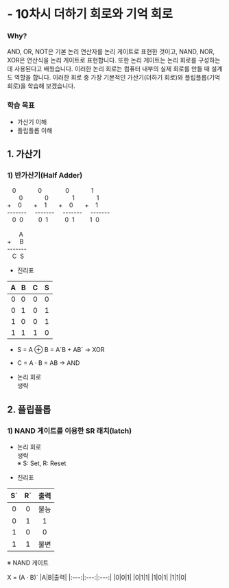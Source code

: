 # - 10차시 더하기 회로와 기억 회로

### Why?
AND, OR, NOT은 기본 논리 연산자를 논리 게이트로 표현한 것이고, NAND, NOR, XOR은 연산식을 논리 게이트로 표현합니다. 또한 논리 게이트는 논리 회로를 구성하는 데 사용된다고 배웠습니다. 이러한 논리 회로는 컴퓨터 내부의 실제 회로를 만들 때 설계도 역할을 합니다. 이러한 회로 중 가장 기본적인 가산기(더하기 회로)와 플립플롭(기억 회로)을 학습해 보겠습니다.

### 학습 목표
- 가산기 이해
- 플립플롭 이해

## 1. 가산기
### 1)  반가산기(Half Adder)  
&nbsp;&nbsp;&nbsp;0&nbsp;&nbsp;&nbsp;&nbsp;&nbsp;&nbsp;&nbsp;&nbsp;&nbsp;&nbsp;&nbsp;&nbsp;&nbsp;0&nbsp;&nbsp;&nbsp;&nbsp;&nbsp;&nbsp;&nbsp;&nbsp;&nbsp;&nbsp;&nbsp;&nbsp;&nbsp;&nbsp;0&nbsp;&nbsp;&nbsp;&nbsp;&nbsp;&nbsp;&nbsp;&nbsp;&nbsp;&nbsp;&nbsp;&nbsp;&nbsp;1  
&nbsp;&nbsp;&nbsp;&nbsp;&nbsp;&nbsp;&nbsp;0&nbsp;&nbsp;&nbsp;&nbsp;&nbsp;&nbsp;&nbsp;&nbsp;&nbsp;&nbsp;&nbsp;&nbsp;&nbsp;0&nbsp;&nbsp;&nbsp;&nbsp;&nbsp;&nbsp;&nbsp;&nbsp;&nbsp;&nbsp;&nbsp;&nbsp;&nbsp;&nbsp;1&nbsp;&nbsp;&nbsp;&nbsp;&nbsp;&nbsp;&nbsp;&nbsp;&nbsp;&nbsp;&nbsp;&nbsp;&nbsp;1  
\+&nbsp;&nbsp;&nbsp;&nbsp;0&nbsp;&nbsp;&nbsp;&nbsp;&nbsp;&nbsp;&nbsp;+&nbsp;&nbsp;&nbsp;&nbsp;1&nbsp;&nbsp;&nbsp;&nbsp;&nbsp;&nbsp;&nbsp;+&nbsp;&nbsp;&nbsp;&nbsp;0&nbsp;&nbsp;&nbsp;&nbsp;&nbsp;&nbsp;&nbsp;+&nbsp;&nbsp;&nbsp;&nbsp;1  
\-------&nbsp;&nbsp;&nbsp;&nbsp;&nbsp;-------&nbsp;&nbsp;&nbsp;&nbsp;&nbsp;-------&nbsp;&nbsp;&nbsp;&nbsp;&nbsp;-------  
&nbsp;&nbsp;&nbsp;0&nbsp;&nbsp;0&nbsp;&nbsp;&nbsp;&nbsp;&nbsp;&nbsp;&nbsp;&nbsp;&nbsp;0&nbsp;&nbsp;1&nbsp;&nbsp;&nbsp;&nbsp;&nbsp;&nbsp;&nbsp;&nbsp;&nbsp;&nbsp;0&nbsp;&nbsp;1&nbsp;&nbsp;&nbsp;&nbsp;&nbsp;&nbsp;&nbsp;&nbsp;&nbsp;1&nbsp;&nbsp;0  
&nbsp;  
&nbsp;&nbsp;&nbsp;&nbsp;&nbsp;&nbsp;&nbsp;A  
\+&nbsp;&nbsp;&nbsp;&nbsp;&nbsp;B  
\-------  
&nbsp;&nbsp;&nbsp;C&nbsp;&nbsp;S

- 진리표

|A&nbsp;&nbsp;&nbsp;B|C|S|
|:---:|:---:|:---:|
|0&nbsp;&nbsp;&nbsp;0|0|0|
|0&nbsp;&nbsp;&nbsp;1|0|1|
|1&nbsp;&nbsp;&nbsp;0|0|1|
|1&nbsp;&nbsp;&nbsp;1|1|0|
- S = A ⊕ B = A´B + AB´ → XOR
- C = A · B = AB → AND

- 논리 회로  
생략

## 2. 플립플롭
### 1) NAND 게이트를 이용한 SR 래치(latch)
- 논리 회로  
생략  
※ S: Set, R: Reset

- 진리표

|S´|R´|출력|
|:---:|:---:|:---:|
|0|0|불능|
|0|1|1|
|1|0|0|
|1|1|불변|

※ NAND 게이트

X = (A · B)´
|A|B|출력|
|:---:|:---:|:---:|
|0|0|1|
|0|1|1|
|1|0|1|
|1|1|0|
